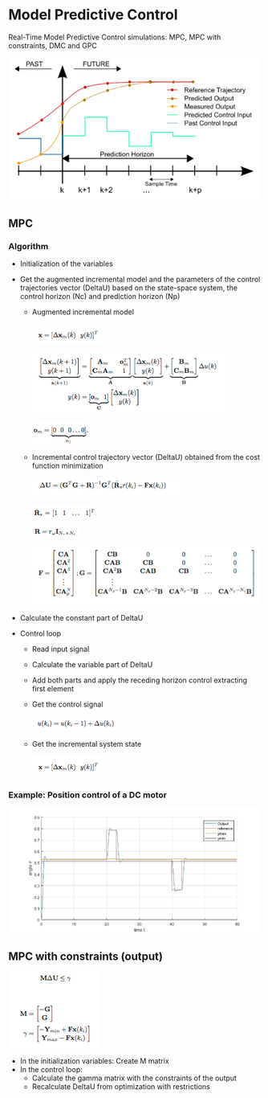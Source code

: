 # Model Predictive Control
Real-Time Model Predictive Control simulations: MPC, MPC with constraints, DMC and GPC


![](img/mpc.png)


## MPC
### Algorithm

* Initialization of the variables
* Get the augmented incremental model and the parameters of the control trajectories vector (DeltaU) based on the state-space system, the control horizon (Nc) and prediction horizon (Np) 
  * Augmented incremental model
  
	![](img/states_vector.png)
	
	![](img/ss_model.png)
	
	![](img/om.png)

  * Incremental control trajectory vector (DeltaU) obtained from the cost function minimization
  
  	![](img/DeltaU.png)	
	
	![](img/Rs.png) 
	
	![](img/R.png)
	
	![](img/F_G.png)
	
* Calculate the constant part of DeltaU

* Control loop

	* Read input signal 
	* Calculate the variable part of DeltaU
	* Add both parts and apply the receding horizon control extracting first element
	* Get the control signal
	
		![](img/uk.png)
		
	* Get the incremental system state
	
		![](img/states_vector.png)
		
### Example: Position control of a DC motor

![](img/DCmotor_MPC.jpg)

## MPC with constraints (output)

![](img/constraints.png)

* In the initialization variables: Create M matrix
* In the control loop: 
	* Calculate the gamma matrix with the constraints of the output
	* Recalculate DeltaU from optimization with restrictions
